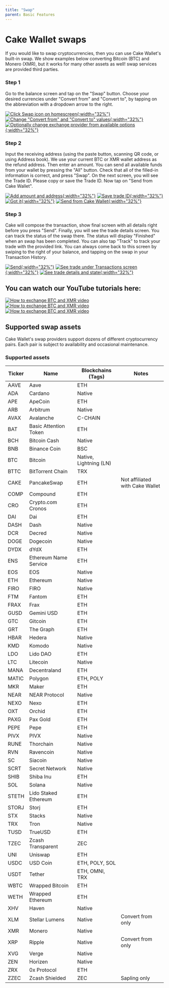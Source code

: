 ```yaml
---
title: "Swap"
parent: Basic Features
---
```

# Cake Wallet swaps

If you would like to swap cryptocurrencies, then you can use Cake Wallet's built-in swap. We show examples below converting Bitcoin (BTC) and Monero (XMR), but it works for many other assets as well! swap services are provided third parties.


### Step 1

Go to the balance screen and tap on the "Swap" button. Choose your desired currencies under "Convert from" and "Convert to", by tapping on the abbreviation with a dropdown arrow to the right.

[![Click Swap icon on homescreen](/images/exchange1.png){:width="32%"}](/images/exchange1.png)
[![Change "Convert from" and "Convert to" values](/images/exchange2.png){:width="32%"}](/images/exchange2.png)
[![Optionally change exchange provider from available options](/images/exchange3.png){:width="32%"}](/images/exchange3.png)

### Step 2

Input the receiving address (using the paste button, scanning QR code, or using Address book). We use your current BTC or XMR wallet address as the refund address. Then enter an amount. You can send all available funds from your wallet by pressing the "All" button. Check that all of the filled-in information is correct, and press "Swap". On the next screen, you will see the Trade ID. Please copy or save the Trade ID. Now tap on "Send from Cake Wallet".

[![Add amount and address](/images/exchange4.png){:width="32%"}](/images/exchange4.png)
[![Save trade ID](/images/exchange5.png){:width="32%"}](/images/exchange5.png)
[![Got it](/images/exchange6.png){:width="32%"}](/images/exchange6.png)
[![Send from Cake Wallet](/images/exchange7.png){:width="32%"}](/images/exchange7.png)

### Step 3

Cake will compose the transaction, show final screen with all details right before you press "Send". Finally, you will see the trade details screen. You can track the status of the swap there. The status will display "Finished" when an swap has been completed. You can also tap "Track" to track your trade with the provided link. You can always come back to this screen by swiping to the right of your balance, and tapping on the swap in your Transaction History.

[![Send](/images/exchange8.png){:width="32%"}](/images/exchange8.png)
[![See trade under Transactions screen](/images/exchange9.png){:width="32%"}](/images/exchange9.png)
[![See trade details and state](/images/exchange10.jpg){:width="32%"}](/images/exchange10.png) 


## You can watch our YouTube tutorials here:

[![How to exchange BTC and XMR video](https://img.youtube.com/vi/u16CwdtRQ4g/maxresdefault.jpg)](https://www.youtube.com/watch?v=6juLQPvOQnQ&t=1s)
[![How to exchange BTC and XMR video](https://img.youtube.com/vi/u16CwdtRQ4g/maxresdefault.jpg)](https://www.youtube.com/watch?v=u16CwdtRQ4g)
[![How to exchange BTC and XMR video](https://img.youtube.com/vi/pbQD7McNTxc/maxresdefault.jpg)](https://www.youtube.com/watch?v=pbQD7McNTxc)

## Supported swap assets

Cake Wallet's swap providers support dozens of different cryptocurrency pairs. Each pair is subject to availability and occasional maintenance. 

### Supported assets

| Ticker | Name | Blockchains (Tags) | Notes |
| --- | --- | --- | --- |
| AAVE | Aave | ETH |
| ADA | Cardano | Native |
| APE | ApeCoin | ETH |
| ARB | Arbitrum | Native |
| AVAX | Avalanche | C-CHAIN |
| BAT | Basic Attention Token | ETH |
| BCH | Bitcoin Cash | Native |
| BNB | Binance Coin | BSC |
| BTC | Bitcoin | Native, Lightning (LN) |
| BTTC | BitTorrent Chain | TRX |
| CAKE | PancakeSwap | ETH | Not affiliated with Cake Wallet |
| COMP | Compound | ETH |
| CRO | Crypto.com Cronos | ETH |
| DAI | Dai | ETH |
| DASH | Dash | Native |
| DCR | Decred | Native |
| DOGE | Dogecoin | Native |
| DYDX | dYdX | ETH |
| ENS | Ethereum Name Service | ETH |
| EOS | EOS | Native |
| ETH | Ethereum | Native |
| FIRO | FIRO | Native |
| FTM | Fantom | ETH |
| FRAX | Frax | ETH |
| GUSD | Gemini USD | ETH |
| GTC | Gitcoin | ETH |
| GRT | The Graph | ETH |
| HBAR | Hedera | Native |
| KMD | Komodo | Native |
| LDO | Lido DAO | ETH |
| LTC | Litecoin | Native |
| MANA | Decentraland | ETH |
| MATIC | Polygon | ETH, POLY |
| MKR | Maker | ETH |
| NEAR | NEAR Protocol | Native |
| NEXO | Nexo | ETH |
| OXT | Orchid | ETH |
| PAXG | Pax Gold | ETH |
| PEPE | Pepe | ETH |
| PIVX | PIVX | Native |
| RUNE | Thorchain | Native |
| RVN | Ravencoin | Native |
| SC | Siacoin | Native |
| SCRT | Secret Network | Native |
| SHIB | Shiba Inu | ETH |
| SOL | Solana | Native |
| STETH | Lido Staked Ethereum | ETH |
| STORJ | Storj | ETH |
| STX | Stacks | Native |
| TRX | Tron | Native |
| TUSD | TrueUSD | ETH |
| TZEC | Zcash Transparent | ZEC |
| UNI | Uniswap | ETH |
| USDC | USD Coin | ETH, POLY, SOL |
| USDT | Tether | ETH, OMNI, TRX |
| WBTC | Wrapped Bitcoin | ETH |
| WETH | Wrapped Ethereum | ETH |
| XHV | Haven | Native |
| XLM | Stellar Lumens | Native | Convert from only |
| XMR | Monero | Native |
| XRP | Ripple | Native | Convert from only |
| XVG | Verge | Native |
| ZEN | Horizen | Native |
| ZRX | 0x Protocol | ETH |
| ZZEC | Zcash Shielded | ZEC | Sapling only |
